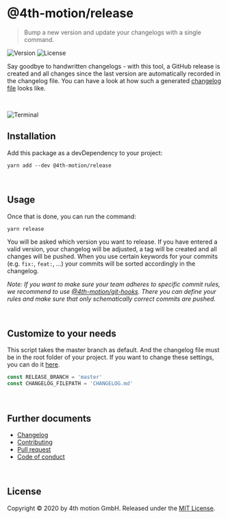 # @4th-motion/release
> Bump a new version and update your changelogs with a single command.

![Version][version-image]
![License][license-image]

Say goodbye to handwritten changelogs - with this tool, a GitHub release is created and all changes since the last version are automatically recorded in the changelog file. You can have a look at how such a generated [changelog file](changelog) looks like.

<br>

![Terminal][screenshot]

## Installation

Add this package as a devDependency to your project:

```
yarn add --dev @4th-motion/release
```

<br>

## Usage

Once that is done, you can run the command:

```
yarn release
```

You will be asked which version you want to release. If you have entered a valid version, your changelog will be adjusted, a tag will be created and all changes will be pushed. When you use certain keywords for your commits (e.g. `fix:`, `feat:`, …) your commits will be sorted accordingly in the changelog.

_Note: If you want to make sure your team adheres to specific commit rules, we recommend to use [@4th-motion/git-hooks](git-hooks). There you can define your rules and make sure that only schematically correct commits are pushed._

<br>

## Customize to your needs

This script takes the master branch as default. And the changelog file must be in the root folder of your project. If you want to change these settings, you can do it [here](https://github.com/4th-motion/release/blob/eda97f527d57b02e67da18936f2368a7bd9a7071/bin/release.js#L13-L14).

```javascript
const RELEASE_BRANCH = 'master'
const CHANGELOG_FILEPATH = 'CHANGELOG.md'
```

<br>

## Further documents
- [Changelog](/docs/changelog.md)
- [Contributing](/docs/contributing.md)
- [Pull request](/docs/pull_request.md)
- [Code of conduct](/docs/code_of_conduct.md)

<br>

## License

Copyright © 2020 by 4th motion GmbH. Released under the [MIT License][license].

[screenshot]: https://assets.4thmotion.com/github/release/screenshot.png
[version-image]: https://img.shields.io/github/package-json/v/4th-motion/release
[license-image]: https://img.shields.io/github/license/4th-motion/release
[git-hooks]: https://github.com/4th-motion/git-hooks
[license]: /LICENSE.md
[changelog]: /CHANGELOG.md
